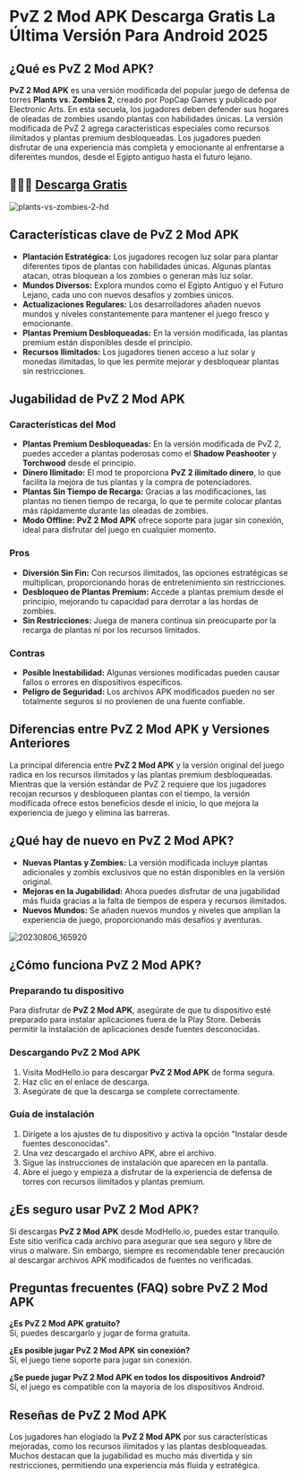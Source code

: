 # PvZ 2 Mod APK Descarga Gratis La Última Versión Para Android 2025

## ¿Qué es PvZ 2 Mod APK?

**PvZ 2 Mod APK** es una versión modificada del popular juego de defensa de torres **Plants vs. Zombies 2**, creado por PopCap Games y publicado por Electronic Arts. En esta secuela, los jugadores deben defender sus hogares de oleadas de zombies usando plantas con habilidades únicas. La versión modificada de PvZ 2 agrega características especiales como recursos ilimitados y plantas premium desbloqueadas. Los jugadores pueden disfrutar de una experiencia más completa y emocionante al enfrentarse a diferentes mundos, desde el Egipto antiguo hasta el futuro lejano.

## 🎉🎉🎉 [Descarga Gratis](https://modhello.io/pvz-fusion.html)

![plants-vs-zombies-2-hd](https://github.com/user-attachments/assets/90a79af6-802e-4e29-b0d3-57d488ebe783)

## Características clave de PvZ 2 Mod APK

- **Plantación Estratégica:** Los jugadores recogen luz solar para plantar diferentes tipos de plantas con habilidades únicas. Algunas plantas atacan, otras bloquean a los zombies o generan más luz solar.
- **Mundos Diversos:** Explora mundos como el Egipto Antiguo y el Futuro Lejano, cada uno con nuevos desafíos y zombies únicos.
- **Actualizaciones Regulares:** Los desarrolladores añaden nuevos mundos y niveles constantemente para mantener el juego fresco y emocionante.
- **Plantas Premium Desbloqueadas:** En la versión modificada, las plantas premium están disponibles desde el principio.
- **Recursos Ilimitados:** Los jugadores tienen acceso a luz solar y monedas ilimitadas, lo que les permite mejorar y desbloquear plantas sin restricciones.

## Jugabilidad de PvZ 2 Mod APK

### Características del Mod

- **Plantas Premium Desbloqueadas:** En la versión modificada de PvZ 2, puedes acceder a plantas poderosas como el **Shadow Peashooter** y **Torchwood** desde el principio.
- **Dinero Ilimitado:** El mod te proporciona **PvZ 2 ilimitado dinero**, lo que facilita la mejora de tus plantas y la compra de potenciadores.
- **Plantas Sin Tiempo de Recarga:** Gracias a las modificaciones, las plantas no tienen tiempo de recarga, lo que te permite colocar plantas más rápidamente durante las oleadas de zombies.
- **Modo Offline:** **PvZ 2 Mod APK** ofrece soporte para jugar sin conexión, ideal para disfrutar del juego en cualquier momento.

### Pros

- **Diversión Sin Fin:** Con recursos ilimitados, las opciones estratégicas se multiplican, proporcionando horas de entretenimiento sin restricciones.
- **Desbloqueo de Plantas Premium:** Accede a plantas premium desde el principio, mejorando tu capacidad para derrotar a las hordas de zombies.
- **Sin Restricciones:** Juega de manera continua sin preocuparte por la recarga de plantas ni por los recursos limitados.

### Contras

- **Posible Inestabilidad:** Algunas versiones modificadas pueden causar fallos o errores en dispositivos específicos.
- **Peligro de Seguridad:** Los archivos APK modificados pueden no ser totalmente seguros si no provienen de una fuente confiable.
  
## Diferencias entre PvZ 2 Mod APK y Versiones Anteriores

La principal diferencia entre **PvZ 2 Mod APK** y la versión original del juego radica en los recursos ilimitados y las plantas premium desbloqueadas. Mientras que la versión estándar de PvZ 2 requiere que los jugadores recojan recursos y desbloqueen plantas con el tiempo, la versión modificada ofrece estos beneficios desde el inicio, lo que mejora la experiencia de juego y elimina las barreras.

## ¿Qué hay de nuevo en PvZ 2 Mod APK?

- **Nuevas Plantas y Zombies:** La versión modificada incluye plantas adicionales y zombis exclusivos que no están disponibles en la versión original.
- **Mejoras en la Jugabilidad:** Ahora puedes disfrutar de una jugabilidad más fluida gracias a la falta de tiempos de espera y recursos ilimitados.
- **Nuevos Mundos:** Se añaden nuevos mundos y niveles que amplían la experiencia de juego, proporcionando más desafíos y aventuras.

![20230806_165920](https://github.com/user-attachments/assets/479e1120-3aed-4b7a-ad33-cfe9281efb05)

## ¿Cómo funciona PvZ 2 Mod APK?

### Preparando tu dispositivo

Para disfrutar de **PvZ 2 Mod APK**, asegúrate de que tu dispositivo esté preparado para instalar aplicaciones fuera de la Play Store. Deberás permitir la instalación de aplicaciones desde fuentes desconocidas. 

### Descargando PvZ 2 Mod APK

1. Visita ModHello.io para descargar **PvZ 2 Mod APK** de forma segura.
2. Haz clic en el enlace de descarga.
3. Asegúrate de que la descarga se complete correctamente.

### Guía de instalación

1. Dirígete a los ajustes de tu dispositivo y activa la opción "Instalar desde fuentes desconocidas".
2. Una vez descargado el archivo APK, abre el archivo.
3. Sigue las instrucciones de instalación que aparecen en la pantalla.
4. Abre el juego y empieza a disfrutar de la experiencia de defensa de torres con recursos ilimitados y plantas premium.

## ¿Es seguro usar PvZ 2 Mod APK?

Si descargas **PvZ 2 Mod APK** desde ModHello.io, puedes estar tranquilo. Este sitio verifica cada archivo para asegurar que sea seguro y libre de virus o malware. Sin embargo, siempre es recomendable tener precaución al descargar archivos APK modificados de fuentes no verificadas.

## Preguntas frecuentes (FAQ) sobre PvZ 2 Mod APK

**¿Es PvZ 2 Mod APK gratuito?**  
Sí, puedes descargarlo y jugar de forma gratuita.

**¿Es posible jugar PvZ 2 Mod APK sin conexión?**  
Sí, el juego tiene soporte para jugar sin conexión.

**¿Se puede jugar PvZ 2 Mod APK en todos los dispositivos Android?**  
Sí, el juego es compatible con la mayoría de los dispositivos Android.

## Reseñas de PvZ 2 Mod APK

Los jugadores han elogiado la **PvZ 2 Mod APK** por sus características mejoradas, como los recursos ilimitados y las plantas desbloqueadas. Muchos destacan que la jugabilidad es mucho más divertida y sin restricciones, permitiendo una experiencia más fluida y estratégica.

